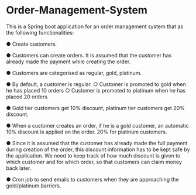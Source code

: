 # Order-Management-System

This is a Spring boot application for an order management system that as the following functionalities:

● Create customers.

● Customers can create orders. It is assumed that the customer has already made the payment while creating the order.

● Customers are categorised as regular, gold, platinum.

● By default, a customer is regular.
  ○ Customer is promoted to gold when he has placed 10 orders
  ○ Customer is promoted to platinum when he has placed 20 orders

● Gold tier customers get 10% discount, platinum tier customers get 20% discount.

● When a customer creates an order, if he is a gold customer, an automatic 10% discount is applied on the order. 20% for platinum customers.

● Since it is assumed that the customer has already made the full payment during creation of the order, this discount information has to be kept safe by the application. We need to keep track of how much discount is given to which customer and for which order, so that customers can claim money back later.

● Cron job to send emails to customers when they are approaching the gold/platinum barriers.
